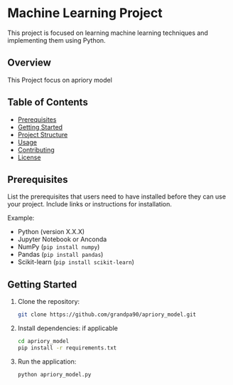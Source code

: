# Machine Learning Project

This project is focused on learning machine learning techniques and implementing them using Python.

<!-- ![Machine Learning](Figure_1.png)
![Machine Learning](Figure_2.png) -->

## Overview

This Project focus on apriory model

## Table of Contents

- [Prerequisites](#prerequisites)
- [Getting Started](#getting-started)
- [Project Structure](#project-structure)
- [Usage](#usage)
- [Contributing](#contributing)
- [License](#license)

## Prerequisites

List the prerequisites that users need to have installed before they can use your project. Include links or instructions for installation.

Example:

- Python (version X.X.X)
- Jupyter Notebook or Anconda 
- NumPy (`pip install numpy`)
- Pandas (`pip install pandas`)
- Scikit-learn (`pip install scikit-learn`)

## Getting Started

1. Clone the repository:

    ```bash
    git clone https://github.com/grandpa90/apriory_model.git
    ```

2. Install dependencies:
    if applicable
    ```bash
    cd apriory_model
    pip install -r requirements.txt
    ```

3. Run the application:

    ```bash
    python apriory_model.py
    ```
